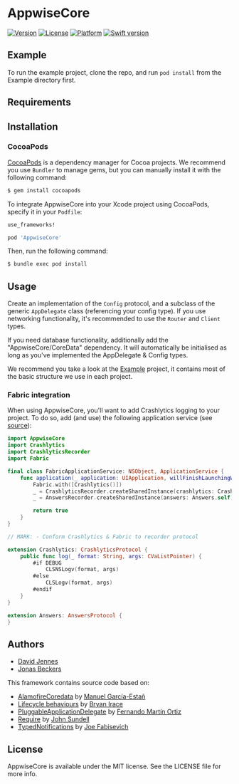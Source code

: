 # AppwiseCore

[![Version](https://img.shields.io/cocoapods/v/AppwiseCore.svg?style=flat)](https://cocoapods.org/pods/AppwiseCore)
[![License](https://img.shields.io/cocoapods/l/AppwiseCore.svg?style=flat)](https://cocoapods.org/pods/AppwiseCore)
[![Platform](https://img.shields.io/cocoapods/p/AppwiseCore.svg?style=flat)](https://cocoapods.org/pods/AppwiseCore)
[![Swift version](https://img.shields.io/badge/Swift-4.2-orange.svg)](https://cocoapods.org/pods/AppwiseCore)

## Example

To run the example project, clone the repo, and run `pod install` from the Example directory first.


## Requirements


## Installation

### CocoaPods

[CocoaPods](http://cocoapods.org) is a dependency manager for Cocoa projects. We recommend you use `Bundler` to manage gems, but you can manually install it with the following command:

```bash
$ gem install cocoapods
```

To integrate AppwiseCore into your Xcode project using CocoaPods, specify it in your `Podfile`:

```ruby
use_frameworks!

pod 'AppwiseCore'
```

Then, run the following command:

```bash
$ bundle exec pod install
```


## Usage

Create an implementation of the `Config` protocol, and a subclass of the generic `AppDelegate` class (referencing your config type). If you use networking functionality, it's recommended to use the `Router` and `Client` types.

If you need database functionality, additionally add the "AppwiseCore/CoreData" dependency. It will automatically be initialised as long as you've implemented the AppDelegate & Config types.

We recommend you take a look at the [Example](https://github.com/appwise-labs/AppwiseCore-Example) project, it contains most of the basic structure we use in each project.

### Fabric integration

When using AppwiseCore, you'll want to add Crashlytics logging to your project. To do so, add (and use) the following application service (see [source](https://github.com/appwise-labs/AppwiseCore-Example/blob/master/Example/Application/Sources/Application%20Services/FabricApplicationService.swift)):

```swift
import AppwiseCore
import Crashlytics
import CrashlyticsRecorder
import Fabric

final class FabricApplicationService: NSObject, ApplicationService {
	func application(_ application: UIApplication, willFinishLaunchingWithOptions launchOptions: [UIApplicationLaunchOptionsKey: Any]? = nil) -> Bool {
		Fabric.with([Crashlytics()])
		_ = CrashlyticsRecorder.createSharedInstance(crashlytics: Crashlytics.sharedInstance())
		_ = AnswersRecorder.createSharedInstance(answers: Answers.self)

		return true
	}
}

// MARK: - Conform Crashlytics & Fabric to recorder protocol

extension Crashlytics: CrashlyticsProtocol {
	public func log(_ format: String, args: CVaListPointer) {
		#if DEBUG
			CLSNSLogv(format, args)
		#else
			CLSLogv(format, args)
		#endif
	}
}

extension Answers: AnswersProtocol {
}
```

## Authors

* [David Jennes](https://github.com/djbe)
* [Jonas Beckers](https://github.com/jonasbeckers)

This framework contains source code based on:

* [AlamofireCoredata](https://github.com/ManueGE/AlamofireCoreData) by [Manuel García-Estañ](https://github.com/ManueGE)
* [Lifecycle behaviours](https://irace.me/lifecycle-behaviors) by [Bryan Irace](https://github.com/irace)
* [PluggableApplicationDelegate](https://github.com/fmo91/PluggableApplicationDelegate) by [Fernando Martín Ortiz](https://github.com/fmo91)
* [Require](https://github.com/JohnSundell/Require) by [John Sundell](https://github.com/JohnSundell)
* [TypedNotifications](https://github.com/mergesort/TypedNotifications) by [Joe Fabisevich](https://github.com/mergesort/TypedNotifications)

## License

AppwiseCore is available under the MIT license. See the LICENSE file for more info.
